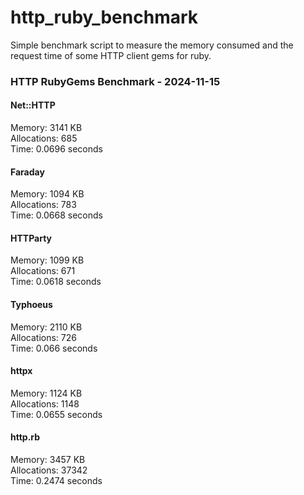 # http_ruby_benchmark

Simple benchmark script to measure the memory consumed and the request time of some HTTP client gems for ruby.

<!-- benchmark-results -->

### HTTP RubyGems Benchmark - 2024-11-15
#### Net::HTTP
Memory: 3141 KB <br />Allocations: 685 <br />Time: 0.0696 seconds 
#### Faraday
Memory: 1094 KB <br />Allocations: 783 <br />Time: 0.0668 seconds 
#### HTTParty
Memory: 1099 KB <br />Allocations: 671 <br />Time: 0.0618 seconds 
#### Typhoeus
Memory: 2110 KB <br />Allocations: 726 <br />Time: 0.066 seconds 
#### httpx
Memory: 1124 KB <br />Allocations: 1148 <br />Time: 0.0655 seconds 
#### http.rb
Memory: 3457 KB <br />Allocations: 37342 <br />Time: 0.2474 seconds 
